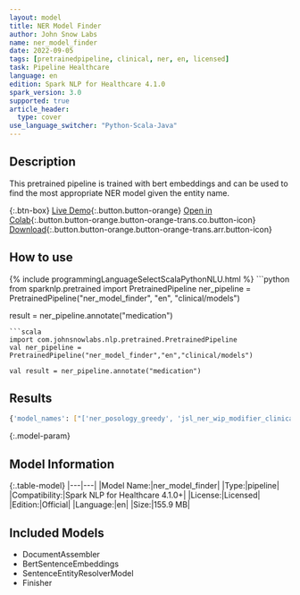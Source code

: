```yaml
---
layout: model
title: NER Model Finder
author: John Snow Labs
name: ner_model_finder
date: 2022-09-05
tags: [pretrainedpipeline, clinical, ner, en, licensed]
task: Pipeline Healthcare
language: en
edition: Spark NLP for Healthcare 4.1.0
spark_version: 3.0
supported: true
article_header:
  type: cover
use_language_switcher: "Python-Scala-Java"
---
```


## Description

This pretrained pipeline is trained with bert embeddings and can be used to find the most appropriate NER model given the entity name.

{:.btn-box}
[Live Demo](https://demo.johnsnowlabs.com/healthcare/NER_MODEL_FINDER/){:.button.button-orange}
[Open in Colab](https://github.com/JohnSnowLabs/spark-nlp-workshop/blob/master/tutorials/Certification_Trainings/Healthcare/11.Pretrained_Clinical_Pipelines.ipynb){:.button.button-orange.button-orange-trans.co.button-icon}
[Download](https://s3.amazonaws.com/auxdata.johnsnowlabs.com/clinical/models/ner_model_finder_en_4.1.0_3.0_1662378666469.zip){:.button.button-orange.button-orange-trans.arr.button-icon}

## How to use



<div class="tabs-box" markdown="1">
{% include programmingLanguageSelectScalaPythonNLU.html %}
```python
from sparknlp.pretrained import PretrainedPipeline
ner_pipeline = PretrainedPipeline("ner_model_finder", "en", "clinical/models")

result = ner_pipeline.annotate("medication")
```
```scala
import com.johnsnowlabs.nlp.pretrained.PretrainedPipeline
val ner_pipeline = PretrainedPipeline("ner_model_finder","en","clinical/models")

val result = ner_pipeline.annotate("medication")
```
</div>

## Results

```bash
{'model_names': ["['ner_posology_greedy', 'jsl_ner_wip_modifier_clinical', 'ner_posology_small', 'ner_jsl_greedy', 'ner_ade_clinical', 'ner_posology', 'ner_risk_factors', 'ner_ade_healthcare', 'ner_drugs_large', 'ner_jsl_slim', 'ner_posology_experimental', 'ner_posology_large', 'ner_posology_healthcare', 'ner_drugs_greedy', 'ner_pathogen']"]}
```

{:.model-param}
## Model Information

{:.table-model}
|---|---|
|Model Name:|ner_model_finder|
|Type:|pipeline|
|Compatibility:|Spark NLP for Healthcare 4.1.0+|
|License:|Licensed|
|Edition:|Official|
|Language:|en|
|Size:|155.9 MB|

## Included Models

- DocumentAssembler
- BertSentenceEmbeddings
- SentenceEntityResolverModel
- Finisher